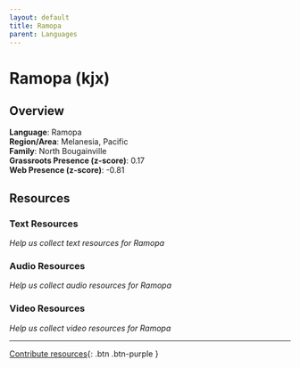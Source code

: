 ```yaml
---
layout: default
title: Ramopa
parent: Languages
---
```


# Ramopa (kjx)

## Overview

**Language**: Ramopa  
**Region/Area**: Melanesia, Pacific  
**Family**: North Bougainville  
**Grassroots Presence (z-score)**: 0.17  
**Web Presence (z-score)**: -0.81  

## Resources

### Text Resources
*Help us collect text resources for Ramopa*

### Audio Resources
*Help us collect audio resources for Ramopa*

### Video Resources
*Help us collect video resources for Ramopa*

---

[Contribute resources](https://forms.office.com/e/1SfLJx3u1r){: .btn .btn-purple }
